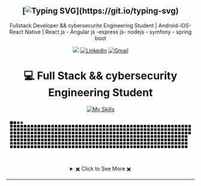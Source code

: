 <div align="center">

[![Typing SVG](https://readme-typing-svg.herokuapp.com?font=Source+Code+Pro&pause=1000&center=true&vCenter=true&width=435&height=24&lines=Hello+World!;This+is+takwa;Welcome+to+my+Profile!)](https://git.io/typing-svg)
---
Fullstack Developer && cybersecurite Engineering Student | Android-iOS-React Native | React js - Angular js -express js- nodejs - symfony - spring boot
  
[![](https://komarev.com/ghpvc/?username=takwa-laffet)](https://github.com/takwa-laffet)
[![Linkedin](https://img.shields.io/badge/Linked-in-369?style=flat-square&logo=linkedin&logoColor=white&color=blue)](https://www.linkedin.com/in/takwa-laffet-883239211/)
[![Gmail](https://img.shields.io/badge/%20-Send%20Mail-black?color=007EC6&labelColor=555555&logo=gmail&logoColor=f5f7fe)](mailto:takwa.laffet@esprit.tn?subject=From%20GitHub&&body=Hi,%20there.%20Found%20you%20on%20GitHub!%20Let's%20talk%20about...)

</div>

<div align="center">
 
 # 💻 Full Stack && cybersecurity Engineering Student
 [![My Skills](https://skillicons.dev/icons?i=js,html,css,scss,bootstrap,tailwind,php,typescript,java,spring,react,redux,angular,symfony,expressjs,nodejs,firebase,mysql,mongodb,postman)](https://skillicons.dev)
  <p align="center">
 <img width="1000" src="snake.svg" alt="snake"/>
</p>
<details> 
  <summary> ✖️ Click to See More ✖️</summary>
  <br/>  
  
  ### &#x1f4c8; GitHub Stats
  
<p align="center" >
  
[![Top Langs](https://github-readme-stats.vercel.app/api/top-langs/?username=takwa-laffet&langs_count=6&count_private=true&layout=compact&theme=react&hide_border=true&bg_color=1F222E&title_color=F85D7F&icon_color=F8D866&hide=Jupyter%20Notebook,html,css,tsql,hack)](https://github.com/takwa-laffet) <img height="165" src="http://github-readme-streak-stats.herokuapp.com?user=takwa-laffet&theme=tokyonight&hide_border=true&background=1F222E" />
  
</p>
  
<b>Note:</b> Top languages is only a metric of the languages my public code consists of and doesn't reflect experience or skill level.
I’m currently learning cybersecurite
  
</details>
 
  
</div>

---
